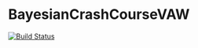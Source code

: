 # BayesianCrashCourseVAW

[![Build Status](https://github.com/mauro3/BayesianCrashCourseVAW.jl/actions/workflows/CI.yml/badge.svg?branch=master)](https://github.com/mauro3/BayesianCrashCourseVAW.jl/actions/workflows/CI.yml?query=branch%3Amaster)
